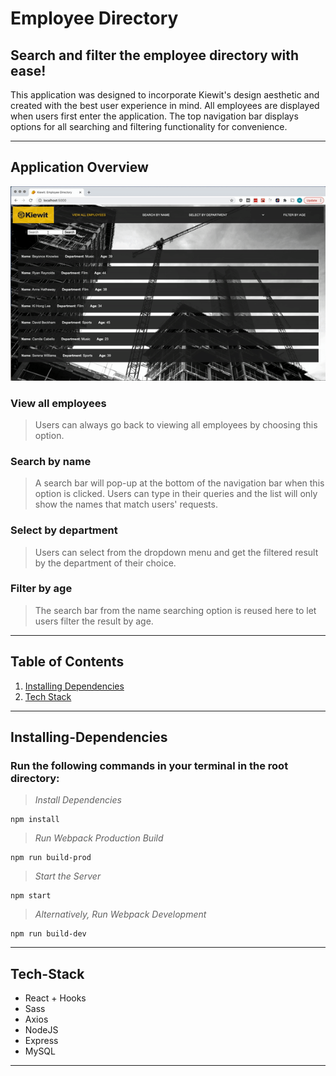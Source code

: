 # Employee Directory
## Search and filter the employee directory with ease!

This application was designed to incorporate Kiewit's design aesthetic and created with the best user experience in mind. All employees are displayed when users first enter the application. The top navigation bar displays options for all searching and filtering functionality for convenience.

---

## Application Overview

![Demo](/client/dist/asset/demo.gif "Demo")

### View all employees
>Users can always go back to viewing all employees by choosing this option.

### Search by name
>A search bar will pop-up at the bottom of the navigation bar when this option is clicked. Users can type in their queries and the list will only show the names that match users' requests.

### Select by department
>Users can select from the dropdown menu and get the filtered result by the department of their choice.

### Filter by age
>The search bar from the name searching option is reused here to let users filter the result by age.

---
## Table of Contents
1. [Installing Dependencies](#Installing-Dependencies)
2. [Tech Stack](#Tech-Stack)
---

## Installing-Dependencies

### Run the following commands in your terminal in the root directory:

>*Install Dependencies*
```
npm install
```
>*Run Webpack Production Build*
```
npm run build-prod
```
>*Start the Server*
```
npm start
```
>*Alternatively, Run Webpack Development*
```
npm run build-dev
```

----

## Tech-Stack
- React + Hooks
- Sass
- Axios
- NodeJS
- Express
- MySQL

---
